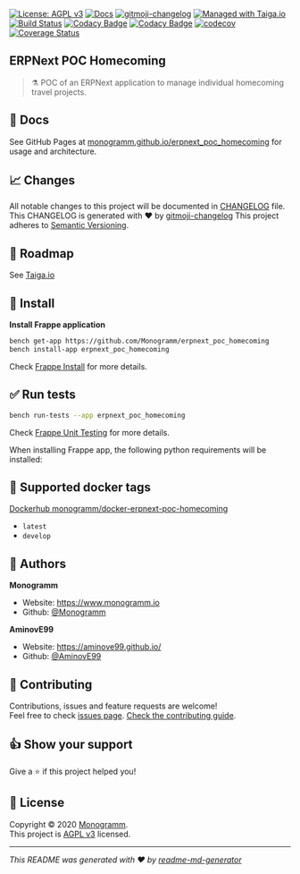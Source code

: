 [![License: AGPL v3][uri_license_image]][uri_license]
[![Docs](https://img.shields.io/badge/Docs-Github%20Pages-blue)](https://monogramm.github.io/erpnext_poc_homecoming/)
[![gitmoji-changelog](https://img.shields.io/badge/Changelog-gitmoji-blue.svg)](https://github.com/frinyvonnick/gitmoji-changelog)
[![Managed with Taiga.io](https://img.shields.io/badge/managed%20with-TAIGA.io-709f14.svg)](https://tree.taiga.io/project/monogrammbot-monogrammerpnext_poc_homecoming/ "Managed with Taiga.io")
[![Build Status](https://travis-ci.org/Monogramm/erpnext_poc_homecoming.svg)](https://travis-ci.org/Monogramm/erpnext_poc_homecoming)
[![Codacy Badge](https://api.codacy.com/project/badge/Grade/347f10fa884446c492b6ba8cd7f4d7fc)](https://app.codacy.com/gh/Monogramm/erpnext_poc_homecoming?utm_source=github.com&utm_medium=referral&utm_content=Monogramm/erpnext_poc_homecoming&utm_campaign=Badge_Grade_Dashboard)
[![Codacy Badge](https://api.codacy.com/project/badge/Coverage/273679c703bb4f02ba1aacb350f7b1c5)](https://www.codacy.com/gh/Monogramm/erpnext_poc_homecoming?utm_source=github.com&utm_medium=referral&utm_content=Monogramm/erpnext_poc_homecoming&utm_campaign=Badge_Coverage)
[![codecov](https://codecov.io/gh/Monogramm/erpnext_poc_homecoming/branch/master/graph/badge.svg)](https://codecov.io/gh/Monogramm/erpnext_poc_homecoming)
[![Coverage Status](https://coveralls.io/repos/github/Monogramm/erpnext_poc_homecoming/badge.svg?branch=master)](https://coveralls.io/github/Monogramm/erpnext_poc_homecoming?branch=master)

## ERPNext POC Homecoming

> :alembic: POC of an ERPNext application to manage individual homecoming travel projects.

## :blue_book: Docs

See GitHub Pages at [monogramm.github.io/erpnext_poc_homecoming](https://monogramm.github.io/erpnext_poc_homecoming/) for usage and architecture.

## :chart_with_upwards_trend: Changes

All notable changes to this project will be documented in [CHANGELOG](./CHANGELOG.md) file.
This CHANGELOG is generated with :heart: by [gitmoji-changelog](https://github.com/frinyvonnick/gitmoji-changelog)
This project adheres to [Semantic Versioning](https://semver.org/spec/v2.0.0.html).

## :bookmark: Roadmap

See [Taiga.io](https://tree.taiga.io/project/monogrammbot-monogrammerpnext_poc_homecoming/ "Taiga.io monogrammbot-monogrammerpnext_poc_homecoming")

## :construction: Install

**Install Frappe application**

```sh
bench get-app https://github.com/Monogramm/erpnext_poc_homecoming
bench install-app erpnext_poc_homecoming
```

Check [Frappe Install](https://github.com/frappe/frappe/wiki/The-Hitchhiker%27s-Guide-to-Installing-Frappe-on-Linux) for more details.

## :white_check_mark: Run tests

```sh
bench run-tests --app erpnext_poc_homecoming
```

Check [Frappe Unit Testing](https://frappe.io/docs/user/en/guides/automated-testing/unit-testing) for more details.

When installing Frappe app, the following python requirements will be installed:

## :whale: Supported docker tags

[Dockerhub monogramm/docker-erpnext-poc-homecoming](https://hub.docker.com/r/monogramm/docker-erpnext-poc-homecoming/)
* `latest`
* `develop`

## :bust_in_silhouette: Authors

**Monogramm**

-   Website: <https://www.monogramm.io>
-   Github: [@Monogramm](https://github.com/Monogramm)

**AminovE99**

-   Website: <https://aminove99.github.io/>
-   Github: [@AminovE99](https://github.com/AminovE99)

## :handshake: Contributing

Contributions, issues and feature requests are welcome!<br />Feel free to check [issues page](https://github.com/Monogramm/erpnext_poc_homecoming/issues).
[Check the contributing guide](./CONTRIBUTING.md).<br />

## :thumbsup: Show your support

Give a :star: if this project helped you!

## :page_facing_up: License

Copyright © 2020 [Monogramm](https://github.com/Monogramm).<br />
This project is [AGPL v3](uri_license) licensed.

* * *

_This README was generated with :heart: by [readme-md-generator](https://github.com/kefranabg/readme-md-generator)_

[uri_license]: https://opensource.org/licenses/AGPL-3.0

[uri_license_image]: https://img.shields.io/badge/license-AGPL%20v3-blue
